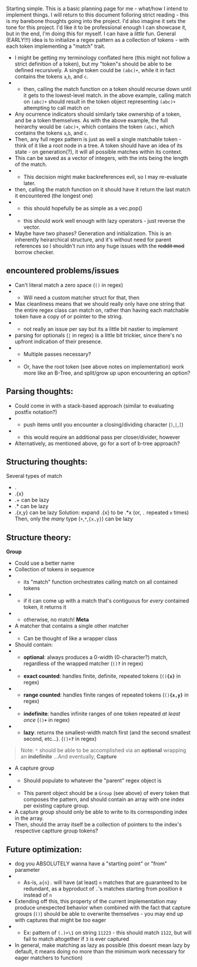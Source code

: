 Starting simple. This is a basic planning page for me - what/how I intend to implement things. I will return to this document folloring strict reading - this is my barebone thoughts going into the project.
I'd also imagine it sets the tone for this project. I'd like it to be professional enough I can showcase it, but in the end, I'm doing this for myself. I can have a *little* fun.
General (EARLY!!!) idea is to initialize a regex pattern as a collection of tokens - with each token implementing a "match" trait.
- I might be getting my terminology conflated here (this might not follow a strict definition of a token), but my "token"s should be able to be defined recursively. A single token could be `(abc)+`, while it in fact contains the tokens `a`,`b`, and `c`.
- - then, calling the match function on a token should recurse down until it gets to the lowest-level match. in the above example, calling match on `(abc)+` should result in the token object representing `(abc)+` attempting to call match on 
- Any ocurrence indicators should similarly take ownership of a token, and be a token themselves. As with the above example, the full heirarchy would be `(abc)+`, which contains the token `(abc)`, which contains the tokens `a`,`b`, and `c`.
- Then, any full regex pattern is just as well a single matchable token - think of it like a root node in a tree.
A token should have an idea of its state - on generation(?), it will all possible matches within its context.
- This can be saved as a vector of integers, with the ints being the length of the match.
- - This decision might make backreferences evil, so I may re-evaluate later.
- then, calling the match function on it should have it return the last match it encountered (the longest one)
- - this should hopefully be as simple as a vec.pop()
- - this should work well enough with lazy operators - just reverse the vector.
- Maybe have two phases? Generation and initialization.
This is an inherently heirarchical structure, and it's without need for parent references so I shouldn't run into any huge issues with the ~~reddit mod~~ borrow checker.

## encountered problems/issues
- Can't literal match a zero space (`()` in regex)
- - Will need a custom matcher struct for that, then
- Max cleanliness means that we should really only have one string that the entire regex class can match on, rather than having each matchable token have a copy of or pointer to the string.
- - not really an issue per say but its a little bit nastier to implement
- parsing for optionals (`|` in regex) is a little bit trickier, since there's no upfront indication of their presence. 
- - Multiple passes necessary?
- - Or, have the root token (see above notes on implementation) work more like an B-Tree, and split/grow up upon encountering an option?

## Parsing thoughts:
- Could come in with a stack-based approach (similar to evaluating postfix notation?)
- - push items until you encounter a closing/dividing character (`)`,`|`,`]`)
- - this would require an additional pass per closer/divider, however
- Alternatively, as mentioned above, go for a sort of b-tree approach? 

## Structuring thoughts:
Several types of match
- .
- .{x}
- .+ can be lazy
- .* can be lazy
- .{x,y} can be lazy
Solution: expand .{x} to be .*x (or, `.` repeated `x` times)
Then, only the *many* type (`+`,`*`,`{x,y}`) can be lazy


## Structure theory:
**Group**
- Could use a better name
- Collection of tokens in sequence
- - its "match" function orchestrates calling match on all contained tokens
- - if it can come up with a match that's contiguous for *every* contained token, it returns it
- - otherwise, no match!
**Meta**
- A matcher that contains a single other matcher
- - Can be thought of like a wrapper class
- Should contain:
- - **optional**: always produces a 0-width (0-character?) match, regardless of the wrapped matcher (`()`**`?`** in regex)
- - **exact counted**: handles finite, definite, repeated tokens (`()`**`{x}`** in regex)
- - **range counted**: handles finite ranges of repeated tokens (`()`**`{x,y}`** in regex)
- - **indefinite**: handles infinite ranges of one token repeated *at least once* (`()`**`+`** in regex)
- - **lazy**: returns the smallest-width match first (and the second smallest second, etc...). (`()+`**`?`** in regex)
> Note: `*` should be able to be accomplished via an **optional** wrapping an **indefinite**
...And eventually, **Capture**
- A capture group
- - Should populate to whatever the "parent" regex object is
- - This parent object should be a `Group` (see above) of every token that composes the pattern, and should contain an array with one index per existing capture group.
- A capture group should only be able to write to its corresponding index in the array.
- Then, should the array itself be a collection of pointers to the index's respective captture group tokens?

## Future optimization:
- dog you ABSOLUTELY wanna have a "starting point" or "from" parameter
- - As-is, `a{n}.` will have (at least) `n` matches that are guaranteed to be redundant, as a byproduct of `.`'s matches starting from position `0` instead of `n`
- Extending off this, this property of the current implementation may produce unexpected behavior when combined with the fact that capture groups (`()`) should be able to overwrite themselves - you may end up with captures that might be *too* eager
- - Ex: pattern of `(.)+\1` on string `11223` - this should match `1122`, but will fail to match altogether if `3` is ever captured
- In general, make matching as lazy as possible (this doesnt mean lazy by default, it means doing no more than the minimum work necessary for eager matchers to function)